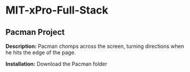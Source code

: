 # MIT-xPro-Full-Stack
<h2>Pacman Project</h2>
<p><strong>Description:</strong> Pacman chomps across the screen, turning directions when he hits the edge of the page. </p>
<p><strong>Installation:</strong> Download the Pacman folder  </p>




